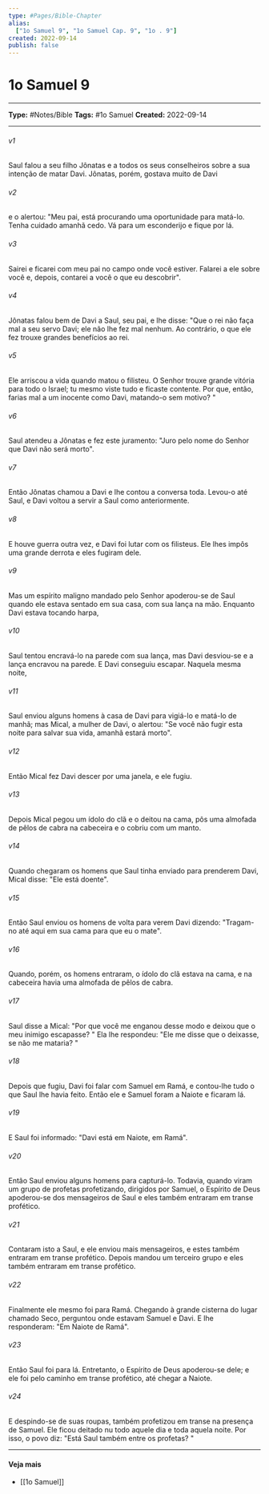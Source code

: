 ```yaml
---
type: #Pages/Bible-Chapter
alias:
  ["1o Samuel 9", "1o Samuel Cap. 9", "1o . 9"]
created: 2022-09-14
publish: false
---
```


# 1o Samuel 9

---

**Type:** #Notes/Bible
**Tags:** #1o Samuel
**Created:** 2022-09-14

---

###### v1
Saul falou a seu filho Jônatas e a todos os seus conselheiros sobre a sua intenção de matar Davi. Jônatas, porém, gostava muito de Davi
###### v2
e o alertou: "Meu pai, está procurando uma oportunidade para matá-lo. Tenha cuidado amanhã cedo. Vá para um esconderijo e fique por lá.
###### v3
Sairei e ficarei com meu pai no campo onde você estiver. Falarei a ele sobre você e, depois, contarei a você o que eu descobrir".
###### v4
Jônatas falou bem de Davi a Saul, seu pai, e lhe disse: "Que o rei não faça mal a seu servo Davi; ele não lhe fez mal nenhum. Ao contrário, o que ele fez trouxe grandes benefícios ao rei.
###### v5
Ele arriscou a vida quando matou o filisteu. O Senhor trouxe grande vitória para todo o Israel; tu mesmo viste tudo e ficaste contente. Por que, então, farias mal a um inocente como Davi, matando-o sem motivo? "
###### v6
Saul atendeu a Jônatas e fez este juramento: "Juro pelo nome do Senhor que Davi não será morto".
###### v7
Então Jônatas chamou a Davi e lhe contou a conversa toda. Levou-o até Saul, e Davi voltou a servir a Saul como anteriormente.
###### v8
E houve guerra outra vez, e Davi foi lutar com os filisteus. Ele lhes impôs uma grande derrota e eles fugiram dele.
###### v9
Mas um espírito maligno mandado pelo Senhor apoderou-se de Saul quando ele estava sentado em sua casa, com sua lança na mão. Enquanto Davi estava tocando harpa,
###### v10
Saul tentou encravá-lo na parede com sua lança, mas Davi desviou-se e a lança encravou na parede. E Davi conseguiu escapar. Naquela mesma noite,
###### v11
Saul enviou alguns homens à casa de Davi para vigiá-lo e matá-lo de manhã; mas Mical, a mulher de Davi, o alertou: "Se você não fugir esta noite para salvar sua vida, amanhã estará morto".
###### v12
Então Mical fez Davi descer por uma janela, e ele fugiu.
###### v13
Depois Mical pegou um ídolo do clã e o deitou na cama, pôs uma almofada de pêlos de cabra na cabeceira e o cobriu com um manto.
###### v14
Quando chegaram os homens que Saul tinha enviado para prenderem Davi, Mical disse: "Ele está doente".
###### v15
Então Saul enviou os homens de volta para verem Davi dizendo: "Tragam-no até aqui em sua cama para que eu o mate".
###### v16
Quando, porém, os homens entraram, o ídolo do clã estava na cama, e na cabeceira havia uma almofada de pêlos de cabra.
###### v17
Saul disse a Mical: "Por que você me enganou desse modo e deixou que o meu inimigo escapasse? " Ela lhe respondeu: "Ele me disse que o deixasse, se não me mataria? "
###### v18
Depois que fugiu, Davi foi falar com Samuel em Ramá, e contou-lhe tudo o que Saul lhe havia feito. Então ele e Samuel foram a Naiote e ficaram lá.
###### v19
E Saul foi informado: "Davi está em Naiote, em Ramá".
###### v20
Então Saul enviou alguns homens para capturá-lo. Todavia, quando viram um grupo de profetas profetizando, dirigidos por Samuel, o Espírito de Deus apoderou-se dos mensageiros de Saul e eles também entraram em transe profético.
###### v21
Contaram isto a Saul, e ele enviou mais mensageiros, e estes também entraram em transe profético. Depois mandou um terceiro grupo e eles também entraram em transe profético.
###### v22
Finalmente ele mesmo foi para Ramá. Chegando à grande cisterna do lugar chamado Seco, perguntou onde estavam Samuel e Davi. E lhe responderam: "Em Naiote de Ramá".
###### v23
Então Saul foi para lá. Entretanto, o Espírito de Deus apoderou-se dele; e ele foi pelo caminho em transe profético, até chegar a Naiote.
###### v24
E despindo-se de suas roupas, também profetizou em transe na presença de Samuel. Ele ficou deitado nu todo aquele dia e toda aquela noite. Por isso, o povo diz: "Está Saul também entre os profetas? "


---

#### Veja mais

- [[1o Samuel]]
